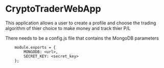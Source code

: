 # CryptoTraderWebApp

This application allows a user to create a profile and choose the
trading algorithm of thier choice to make money and track thier
P/L


There needs to be a config.js file that contains the MongoDB parameters

        module.exports = {
            MONGODB: <url>,
            SECRET_KEY: <secret_key>
        };
